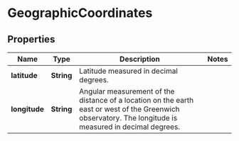 
# GeographicCoordinates

## Properties
Name | Type | Description | Notes
------------ | ------------- | ------------- | -------------
**latitude** | **String** | Latitude measured in decimal degrees. | 
**longitude** | **String** | Angular measurement of the distance of a location on the earth east or west of the Greenwich observatory. The longitude is measured in decimal degrees. | 



